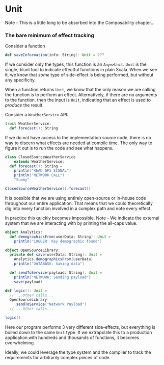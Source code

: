 # Unit

Note - This is a little long to be absorbed into the Composability chapter...

### The bare minimum of effect tracking

Consider a function

```scala mdoc
def saveInformation(info: String): Unit = ???
```

If we consider only the types, this function is an `Any=>Unit`.
`Unit` is the single, blunt tool to indicate effectful functions in plain Scala.
When we see it, we know that *some* type of side-effect is being performed, but without any specificity.

When a function returns `Unit`, we know that the only reason we are calling the function is to perform an effect.
Alternatively, if there are no arguments to the function, then the input is `Unit`, indicating that an effect is used to _produce_ the result.

Consider a `WeatherService` API:

```scala mdoc
trait WeatherService:
  def forecast(): String
```

If we do not have access to the implementation source code, there is no way to discern what effects are needed at compile time.
The only way to figure it out is to run the code and see what happens.

```scala mdoc:invisible
class ClosedSourceWeatherService
    extends WeatherService:
  def forecast(): String =
    println("READ GPS SIGNAL")
    println("NETWORK CALL")
    "Sunny"
```

```scala mdoc
ClosedSourceWeatherService().forecast()
```

It is possible that we are using entirely open-source or in-house code throughout our entire application.
That means that we could theoretically dig into every function involved in a complex path and note every effect.

In practice this quickly becomes impossible.
Note - We indicate the external system that we are interacting with by printing the all-caps value.

```scala mdoc
object Analytics:
  def demographicsFrom(userData: String): Unit =
    println("LOGGER: Key demographic found")

object OpenSourceLibrary:
  private def save(userData: String): Unit =
    Analytics.demographicsFrom(userData)
    println("DATABASE: Saving data")

  def sendToService(payload: String): Unit =
    println("NETWORK: Sending payload")
    save(payload)
```


```scala mdoc
def logic(): Unit =
  // ...Other calls...
  OpenSourceLibrary
    .sendToService("Network Payload")
  // ...Other calls...

logic()
```

Here our program performs 3 very different side-effects, but everything is boiled down to the same `Unit` type.
If we extrapolate this to a production application with hundreds and thousands of functions, it becomes overwhelming.

Ideally, we could leverage the type system and the compiler to track the requirements for arbitrarily complex pieces of code.